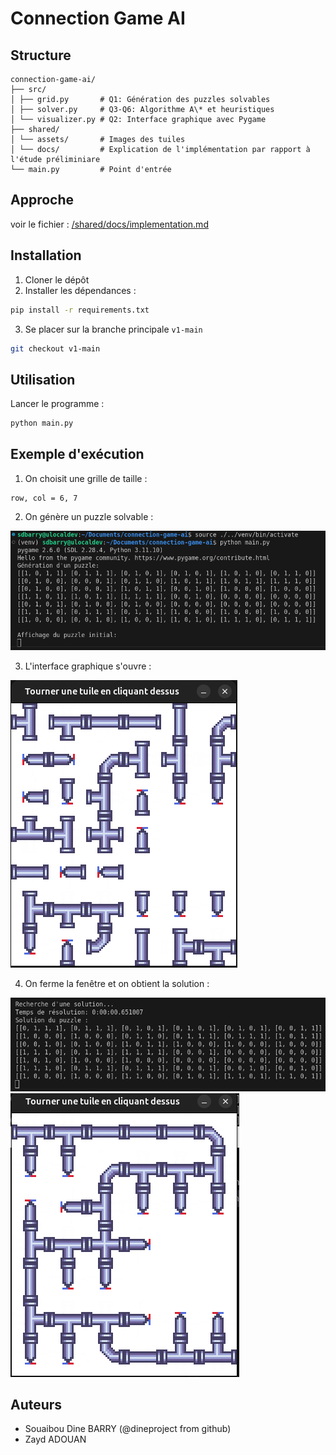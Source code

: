 # Connection Game AI

## Structure

```
connection-game-ai/
├── src/
│ ├── grid.py       # Q1: Génération des puzzles solvables
│ ├── solver.py     # Q3-Q6: Algorithme A\* et heuristiques
│ └── visualizer.py # Q2: Interface graphique avec Pygame
├── shared/
│ └── assets/       # Images des tuiles
│ └── docs/         # Explication de l'implémentation par rapport à l'étude préliminiare
└── main.py         # Point d'entrée
```
## Approche

voir le fichier : [/shared/docs/implementation.md](/shared/docs/implementation.md)

## Installation

1. Cloner le dépôt
2. Installer les dépendances :

```bash
pip install -r requirements.txt
```

3. Se placer sur la branche principale `v1-main`

```bash
git checkout v1-main
```

## Utilisation

Lancer le programme :

```bash
python main.py
```

## Exemple d'exécution

1. On choisit une grille de taille :

```
row, col = 6, 7
```

2. On génère un puzzle solvable :

![alt text](/shared/assets/image-1.png)

3. L'interface graphique s'ouvre :

![alt text](/shared/assets/image-2.png)

4. On ferme la fenêtre et on obtient la solution :

![alt text](/shared/assets/image-3.png)
![alt text](/shared/assets/image-4.png)

## Auteurs

- Souaibou Dine BARRY (@dineproject from github)
- Zayd ADOUAN


